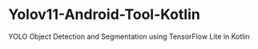 # Yolov11-Android-Tool-Kotlin
YOLO Object Detection and Segmentation using TensorFlow Lite in Kotlin
